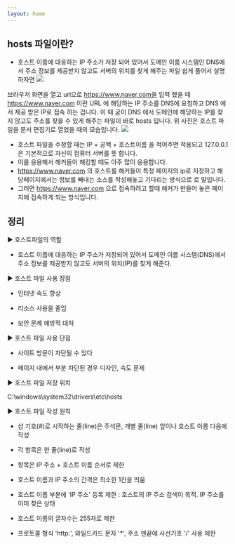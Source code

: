```yaml
---
layout: home
---
```

## hosts 파일이란?
- 호스트 이름에 대응하는 IP 주소가 저장 되어 있어서 도메인 이름 시스템인 DNS에서 주소 정보를 제공받지 않고도 서버의 위치를 찾게 해주는 파일
쉽게 풀어서 설명하자면
![](https://img1.daumcdn.net/thumb/R1280x0/?scode=mtistory2&fname=https%3A%2F%2Fblog.kakaocdn.net%2Fdn%2FviEBv%2FbtqKwrfnPaw%2Fr0rcKUiKff0liHTyKiVqqk%2Fimg.png)

브라우저 화면을 열고 url으로 https://www.naver.com을 입력 했을 때 https://www.naver.com 이란 URL 에 해당하는 IP 주소를 DNS에 요청하고 DNS 에서 제공 받은 IP로 접속 하는 겁니다.
이 때 굳이 DNS 에서 도메인에 해당하는 IP를 찾지 않고도 주소를 찾을 수 있게 해주는 파일이 바로 hosts 입니다.
위 사진은 호스트 파일을 문서 편집기로 열었을 때의 모습입니다.
![](https://img1.daumcdn.net/thumb/R1280x0/?scode=mtistory2&fname=https%3A%2F%2Fblog.kakaocdn.net%2Fdn%2Fmd7Xk%2FbtqKte2l5wE%2F7UCFAOtjrMekKvDNRY7PQ0%2Fimg.png)
- 호스트 파일을 수정할 때는 IP + 공백 + 호스트이름 을 적어주면 적용되고 127.0.0.1 은 기본적으로 자신의 컴퓨터 서버를 뜻 합니다.
- 이를 응용해서 해커들이 해킹할 때도 아주 많이 응용합니다.
- https://www.naver.com 의 호스트를 해커들이 특정 페이지의 ip로 지정하고 해당페이지에서는 정보를 빼내는 소스를 작성해놓고 기다리는 방식으로 로 말입니다.
- 그러면 https://www.naver.com 으로 접속하려고 할때 해커가 만들어 놓은 페이지에 접속하게 되는 방식입니다.

## 정리

▶ 호스트파일의 역할

 - 호스트 이름에 대응하는 IP 주소가 저장되어 있어서 도메인 이름 시스템(DNS)에서 주소 정보를 제공받지 않고도 서버의 위치(IP)를 찾게 해준다.

▶ 호스트 파일 사용 장점

 - 인터넷 속도 향상

 - 리소스 사용을 줄임

 - 보안 문제 예방적 대처

▶ 호스트 파일 사용 단점

 - 사이트 방문이 차단될 수 있다

 - 페이지 내에서 부분 차단된 경우 디자인, 속도 문제

▶ 호스트 파일 저장 위치

 C:\windows\system32\drivers\etc\hosts

▶ 호스트 파일 작성 원칙

- 샵 기호(#)로 시작하는 줄(line)은 주석문, 개별 줄(line) 앞이나 호스트 이름 다음에 작성

- 각 항목은 한 줄(line)로 작성

- 항목은 IP 주소 + 호스트 이름 순서로 제한

- 호스트 이름과 IP 주소의 간격은 최소한 1칸을 띄움

- 호스트 이름 부분에 'IP 주소' 등록 제한 : 호스트의 IP 주소 검색이 목적. IP 주소를 이미 찾은 상태

- 호스트 이름의 글자수는 255자로 제한

- 프로토콜 형식 'http:', 와일드카드 문자 '*', 주소 맨끝에 사선기호 '/' 사용 제한